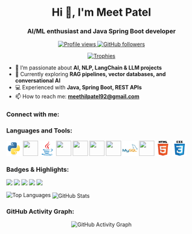 <h1 align="center">Hi 👋, I'm Meet Patel</h1>
<h3 align="center">AI/ML enthusiast and Java Spring Boot developer</h3>

<p align="center">
  <a href="https://github.com/meeeetxd">
    <img src="https://komarev.com/ghpvc/?username=meeeetxd&label=Profile%20views&color=0e75b6&style=flat" alt="Profile views"/>
  </a>
  <a href="https://github.com/meeeetxd?tab=followers">
    <img src="https://img.shields.io/github/followers/meeeetxd?label=Followers&style=social" alt="GitHub followers"/>
  </a>
</p>

<p align="center">
  <a href="https://github.com/ryo-ma/github-profile-trophy">
    <img src="https://github-profile-trophy.vercel.app/?username=meeeetxd" alt="Trophies"/>
  </a>
</p>

- 🤖 I’m passionate about **AI, NLP, LangChain & LLM projects**
- 🌱 Currently exploring **RAG pipelines, vector databases, and conversational AI**
- 💻 Experienced with **Java, Spring Boot, REST APIs**
- 📫 How to reach me: **meethilpatel92@gmail.com**

<h3 align="left">Connect with me:</h3>
<p align="left">
  <!-- You can add your LinkedIn, Twitter, etc. links here -->
</p>

<h3 align="left">Languages and Tools:</h3>
<p align="left">
  <a href="https://www.python.org" target="_blank"><img src="https://raw.githubusercontent.com/devicons/devicon/master/icons/python/python-original.svg" width="40" height="40"/></a>
  <a href="https://spring.io/" target="_blank"><img src="https://www.vectorlogo.zone/logos/springio/springio-icon.svg" width="40" height="40"/></a>
  <a href="https://www.java.com" target="_blank"><img src="https://raw.githubusercontent.com/devicons/devicon/master/icons/java/java-original.svg" width="40" height="40"/></a>
  <a href="https://pytorch.org/" target="_blank"><img src="https://cdn.worldvectorlogo.com/logos/pytorch-icon.svg" width="40" height="40"/></a>
  <a href="https://huggingface.co" target="_blank"><img src="https://huggingface.co/front/assets/huggingface_logo-noborder.svg" width="40" height="40"/></a>
  <a href="https://langchain.com" target="_blank"><img src="https://seeklogo.com/images/L/langchain-logo-8D81EBCF5B-seeklogo.com.png" width="40" height="40"/></a>
  <a href="https://fastapi.tiangolo.com/" target="_blank"><img src="https://fastapi.tiangolo.com/img/logo-margin/logo-teal.png" width="40" height="40"/></a>
  <a href="https://www.mysql.com/" target="_blank"><img src="https://raw.githubusercontent.com/devicons/devicon/master/icons/mysql/mysql-original-wordmark.svg" width="40" height="40"/></a>
  <a href="https://git-scm.com/" target="_blank"><img src="https://www.vectorlogo.zone/logos/git-scm/git-scm-icon.svg" width="40" height="40"/></a>
  <a href="https://developer.mozilla.org/en-US/docs/Web/HTML" target="_blank"><img src="https://raw.githubusercontent.com/devicons/devicon/master/icons/html5/html5-original-wordmark.svg" width="40" height="40"/></a>
  <a href="https://developer.mozilla.org/en-US/docs/Web/CSS" target="_blank"><img src="https://raw.githubusercontent.com/devicons/devicon/master/icons/css3/css3-original-wordmark.svg" width="40" height="40"/></a>
</p>

<h3 align="left">Badges & Highlights:</h3>
<p align="left">
  <img src="https://img.shields.io/badge/AI-Projects-blueviolet?style=for-the-badge&logo=python&logoColor=white"/>
  <img src="https://img.shields.io/badge/NLP-LangChain-yellow?style=for-the-badge"/>
  <img src="https://img.shields.io/badge/LLMs-HuggingFace-orange?style=for-the-badge"/>
  <img src="https://img.shields.io/badge/SpringBoot-Java-brightgreen?style=for-the-badge&logo=spring"/>
  <img src="https://img.shields.io/badge/Database-MySQL-informational?style=for-the-badge&logo=mysql"/>
</p>

<p><img align="left" src="https://github-readme-stats.vercel.app/api/top-langs?username=meeeetxd&show_icons=true&locale=en&layout=compact" alt="Top Languages" /></p>

<p>&nbsp;<img align="center" src="https://github-readme-stats.vercel.app/api?username=meeeetxd&show_icons=true&locale=en" alt="GitHub Stats" /></p>

<h3 align="left">GitHub Activity Graph:</h3>
<p align="center">
  <img src="https://github-readme-activity-graph.cyclic.app/graph?username=meeeetxd&bg_color=ffffff&color=000000&line=00bfff&point=00bfff&area=true&hide_border=true" alt="GitHub Activity Graph"/>
</p>

<!--
**meeeetxd/meeeetxd** is a ✨ _special_ ✨ repository because its `README.md` appears on your GitHub profile.

- 🤖 AI/NLP enthusiast exploring LLMs and LangChain
- 🌱 Currently learning vector databases and RAG pipelines
- 💻 Java backend developer experienced with Spring Boot
- 📫 Contact: meethilpatel92@gmail.com
-->
